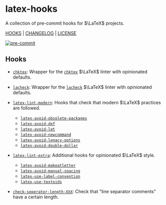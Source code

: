 # latex-hooks

A collection of pre-commit hooks for $\LaTeX$ projects.

[HOOKS](HOOKS) | [CHANGELOG](CHANGELOG.md) | [LICENSE](LICENSE)

[![pre-commit](https://img.shields.io/badge/pre--commit-enabled-brightgreen?logo=pre-commit)](https://github.com/pre-commit/pre-commit)

## Hooks

- [`chktex`](docs/chktex.md): Wrapper for the [`chktex`](https://ctan.org/pkg/chktex) $\LaTeX$ linter with opinionated defaults.
- [`lacheck`](docs/lacheck.md): Wrapper for the [`lacheck`](https://ctan.org/pkg/lacheck) $\LaTeX$ linter with opinionated defaults.

- [`latex-lint-modern`](docs/modern.md): Hooks that check that modern $\LaTeX$ practices are followed.
  - [`latex-avoid-obsolete-packages`](docs/modern.md#avoid-obsolete-packages)
  - [`latex-avoid-def`](docs/modern.md#avoid-def)
  - [`latex-avoid-let`](docs/modern.md#avoid-let)
  - [`latex-avoid-newcommand`](docs/modern.md#avoid-newcommand)
  - [`latex-avoid-legacy-options`](docs/modern.md#avoid-legacy-options)
  - [`latex-avoid-double-dollar`](docs/modern.md#avoid-double-dollar)
- [`latex-lint-extra`](docs/extra.md): Additional hooks for opinionated $\LaTeX$ style.
  - [`latex-avoid-makeatletter`](docs/extra.md#avoid-makeatletter)
  - [`latex-avoid-manual-spacing`](docs/extra.md#avoid-manual-spacing)
  - [`latex-use-label-convention`](docs/extra.md#use-label-convention)
  - [`latex-use-textoids`](docs/extra.md#use-textoids)
- [`check-seperator-length-XXX`](docs/misc.md#check-seperator-length-xxx): Check that "line separator comments" have a certain length.
